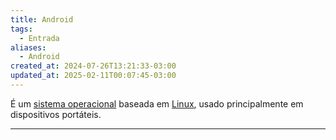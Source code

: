 ```yaml
---
title: Android
tags:
  - Entrada
aliases:
  - Android
created_at: 2024-07-26T13:21:33-03:00
updated_at: 2025-02-11T00:07:45-03:00
---
```


É um [sistema operacional](../../../08/04/atomo/Sistema_Operacional.md) baseada em [Linux](Linux.md), usado principalmente em dispositivos portáteis.

---